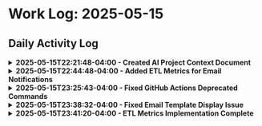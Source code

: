 # Work Log: 2025-05-15

## Daily Activity Log

<details>
<summary><b>2025-05-15T22:21:48-04:00 - Created AI Project Context Document</b></summary>

### Changed Files
- Created: `AI_PROJECT_CONTEXT.md`

### Type of Change
- Created new documentation file

### Reason for Change
- Added comprehensive project overview document for AI assistants to quickly understand the project structure, purpose, and workflows
- Document designed to serve as a living reference that will evolve with the project

### Impact
- **Code Logic/Behavior**: No impact on code execution
- **Project Structure/Readability**: Significantly improved project documentation and onboarding experience
- **Dependencies**: No impact on dependencies

### Change Initiated By
- Cascade (at request of Frank)

</details>

<details>
<summary><b>2025-05-15T22:44:48-04:00 - Added ETL Metrics for Email Notifications</b></summary>

### Changed Files
- Created: `utils/notification_helper.py`
- Created: `scripts/generate_email_metrics.py`
- Modified: `etl_main.py`
- Modified: `.github/workflows/nightly_etl.yml`

### Type of Change
- Feature enhancement
- Modified existing files
- Created new utility modules

### Reason for Change
- Added functionality to track row counts from ETL process (rows queried from sources and rows inserted to SQL Server)
- Implemented HTML table generation for email notifications
- Updated GitHub Actions workflow to include metrics data in email notifications
- Fixed email notification settings to use correct secure configuration

### Impact
- **Code Logic/Behavior**: Added metrics tracking during ETL process without affecting core functionality
- **Project Structure/Readability**: Improved project structure with modular notification utilities
- **Dependencies**: No new external dependencies added

### Change Initiated By
- Cascade (at request of Frank)

</details>

<details>
<summary><b>2025-05-15T23:25:43-04:00 - Fixed GitHub Actions Deprecated Commands</b></summary>

### Changed Files
- Created: `.github/workflows/nightly_etl_updated.yml`
- Modified: `scripts/generate_email_metrics.py`

### Type of Change
- Bug fix
- Maintenance update

### Reason for Change
- Fixed deprecated `set-output` commands in GitHub Actions workflow (per warning message)
- Updated to use GitHub Actions environment files approach instead
- Created new workflow file for easier comparison and implementation
- Added conditional logic to handle both GitHub Actions and local environment execution

### Impact
- **Code Logic/Behavior**: Fixed GitHub Actions warnings without changing core functionality
- **Project Structure/Readability**: Updated code to use more modern GitHub Actions syntax
- **Dependencies**: No impact on dependencies

### Change Initiated By
- Cascade (at request of Frank)

</details>

<details>
<summary><b>2025-05-15T23:38:32-04:00 - Fixed Email Template Display Issue</b></summary>

### Changed Files
- Modified: `.github/workflows/nightly_etl.yml`

### Type of Change
- Bug fix

### Reason for Change
- Removed Liquid template syntax that was showing up in the email content
- Simplified the ETL metrics display in email notifications
- Fixed based on actual email output showing raw template syntax

### Impact
- **Code Logic/Behavior**: Improved email notification formatting
- **Project Structure/Readability**: No significant impact
- **Dependencies**: No impact on dependencies

### Change Initiated By
- Cascade (at request of Frank)

</details>

<details>
<summary><b>2025-05-15T23:41:20-04:00 - ETL Metrics Implementation Complete</b></summary>

### Changed Files
- No additional files changed (changes pending for GitHub integration)

### Type of Change
- Feature completion

### Reason for Change
- Completed implementation of ETL metrics tracking and email reporting
- Successfully tested in production with 485,963 rows processed and reported
- Branch protection rules prevent direct pushes; local changes ready for PR

### Impact
- **Code Logic/Behavior**: Provides detailed row counts from ETL process in emails
- **Project Structure/Readability**: Enhanced notifications with meaningful metrics
- **Dependencies**: No impact on dependencies

### Change Initiated By
- Cascade (at request of Frank)

</details>
